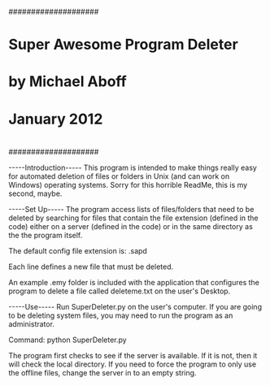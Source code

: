 ####################
#
# Super Awesome Program Deleter
# by Michael Aboff
# January 2012
#
####################

-----Introduction-----
This program is intended to make things really easy for automated 
deletion of files or folders in Unix (and can work on Windows) operating 
systems. Sorry for this horrible ReadMe, this is my second, maybe.

-----Set Up-----
The program access lists of files/folders that need to be deleted by 
searching for files that contain the file extension (defined in the 
code) either on a server (defined in the code) or in the same directory 
as the the program itself.

The default config file extension is:
.sapd

Each line defines a new file that must be deleted.

An example .emy folder is included with the application that configures 
the program to delete a file called
deleteme.txt
on the user's Desktop.

-----Use-----
Run SuperDeleter.py on the user's computer. If you are going to be 
deleting system files, you may need to run the program as an 
administrator.

Command:
    python SuperDeleter.py

The program first checks to see if the server is available. If it is 
not, then it will check the local directory. If you need to force the 
program to only use the offline files, change the server in to an 
empty string.



